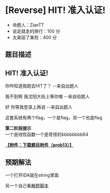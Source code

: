 # [Reverse] HIT! 准入认证!

- 命题人：ZianTT
- 说走就走的旅行：100 分
- 太美丽了某校：400 分

## 题目描述

<h2>HIT! 准入认证!</h2>
<p>你咋知道我跑去HIT了？  --来自出题人</p>
<p>我不到啊 我沈阳大街上等你嗷 --来自验题人</p>
<p>好 你等我登录上再说 --来自出题人</p>
<p>这套系统有两个flag，一个是flag，另一个也是flag</p>
<div class="well"><strong>第二阶段提示</strong><br>
一个是线性函数一个是奇怪的bbbbbbbb64
<div>

**[【附件：下载题目附件（prob13）】](attachment/prob13)**

## 预期解法

一个打开IDA就在string里面

另一个自己看[解题脚本](attachment/solve.py)